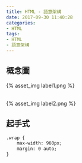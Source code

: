 ```yaml
---
title: HTML - 語意架構
date: 2017-09-30 11:40:28
categories: 
- HTML
tags:
- HTML
- 語意架構
---
```


## 概念圖

{% asset_img label1.png %}
<!-- more -->
<br>
{% asset_img label2.png %}



## 起手式

``` html
.wrap {
    max-width: 960px;
    margin: 0 auto;
}
```